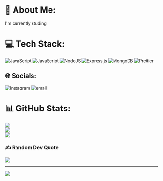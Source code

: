 # 💫 About Me:
I'm currently studing<br>



# 💻 Tech Stack:
![JavaScript](https://img.shields.io/badge/javascript-%23323330.svg?style=for-the-badge&logo=javascript&logoColor=%23F7DF1E) ![JavaScript](https://img.shields.io/badge/javascript-%23323330.svg?style=for-the-badge&logo=javascript&logoColor=%23F7DF1E) ![NodeJS](https://img.shields.io/badge/node.js-6DA55F?style=for-the-badge&logo=node.js&logoColor=white) ![Express.js](https://img.shields.io/badge/express.js-%23404d59.svg?style=for-the-badge&logo=express&logoColor=%2361DAFB) ![MongoDB](https://img.shields.io/badge/MongoDB-%234ea94b.svg?style=for-the-badge&logo=mongodb&logoColor=white) ![Prettier](https://img.shields.io/badge/prettier-%23F7B93E.svg?style=for-the-badge&logo=prettier&logoColor=black)



## 🌐 Socials:
[![Instagram](https://img.shields.io/badge/Instagram-%23E4405F.svg?logo=Instagram&logoColor=white)](https://instagram.com/midelq) [![email](https://img.shields.io/badge/Email-D14836?logo=gmail&logoColor=white)](mailto:pryst.oresta@gmail.com) 

# 📊 GitHub Stats:
![](https://github-readme-stats.vercel.app/api?username=midelq&theme=dracula&hide_border=false&include_all_commits=false&count_private=false)<br/>
![](https://nirzak-streak-stats.vercel.app/?user=midelq&theme=dracula&hide_border=false)<br/>
![](https://github-readme-stats.vercel.app/api/top-langs/?username=midelq&theme=dracula&hide_border=false&include_all_commits=false&count_private=false&layout=compact)

### ✍️ Random Dev Quote
![](https://quotes-github-readme.vercel.app/api?type=horizontal&theme=radical)

---
[![](https://visitcount.itsvg.in/api?id=midelq&icon=0&color=0)](https://visitcount.itsvg.in)

<!-- Proudly created with GPRM ( https://gprm.itsvg.in ) -->
